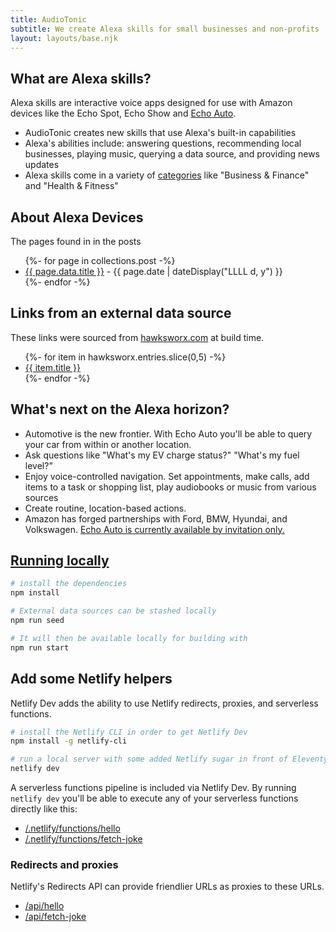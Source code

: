 ```yaml
---
title: AudioTonic
subtitle: We create Alexa skills for small businesses and non-profits
layout: layouts/base.njk
---
```



## What are Alexa skills?

Alexa skills are interactive voice apps designed for use with Amazon devices like the Echo Spot, Echo Show and <a href="https://www.amazon.com/Introducing-Echo-Auto-first-your/dp/B0753K4CWG/" target="blank">Echo Auto</a>. 

- AudioTonic creates new skills that use Alexa's built-in capabilities
- Alexa's abilities include: answering questions, recommending local businesses, playing music, querying a data source, and providing news updates 
- Alexa skills come in a variety of <a href="https://www.amazon.com/b?ie=UTF8&node=13727921011" target="blank">categories</a> like "Business & Finance" and "Health & Fitness"


## About Alexa Devices

The pages found in in the posts

<ul class="listing">
{%- for page in collections.post -%}
  <li>
    <a href="{{ page.url }}">{{ page.data.title }}</a> -
    <time datetime="{{ page.date }}">{{ page.date | dateDisplay("LLLL d, y") }}</time>
  </li>
{%- endfor -%}
</ul>

## Links from an external data source

These links were sourced from [hawksworx.com](https://www.hawksworx.com/feed.json) at build time.

<ul class="listing">
{%- for item in hawksworx.entries.slice(0,5) -%}
  <li>
    <a href="{{ item.link }}">{{ item.title }}</a>
  </li>
{%- endfor -%}
</ul>


## What's next on the Alexa horizon? 

- Automotive is the new frontier. With Echo Auto you'll be able to query your car from within or another location. 
- Ask questions like "What's my EV charge status?" "What's my fuel level?"
- Enjoy voice-controlled navigation. Set appointments, make calls, add items to a task or shopping list, play audiobooks or music from various sources
- Create routine, location-based actions.
- Amazon has forged partnerships with Ford, BMW, Hyundai, and Volkswagen. <a href="https://www.amazon.com/Introducing-Echo-Auto-first-your/dp/B0753K4CWG/" target="blank">Echo Auto is currently available by invitation only. 
  

## Running locally

```bash
# install the dependencies
npm install

# External data sources can be stashed locally
npm run seed

# It will then be available locally for building with
npm run start
```

## Add some Netlify helpers
Netlify Dev adds the ability to use Netlify redirects, proxies, and serverless functions.

```bash
# install the Netlify CLI in order to get Netlify Dev
npm install -g netlify-cli

# run a local server with some added Netlify sugar in front of Eleventy
netlify dev
```

A serverless functions pipeline is included via Netlify Dev. By running `netlify dev` you'll be able to execute any of your serverless functions directly like this:

- [/.netlify/functions/hello](/.netlify/functions/hello)
- [/.netlify/functions/fetch-joke](/.netlify/functions/fetch-joke)

### Redirects and proxies

Netlify's Redirects API can provide friendlier URLs as proxies to these URLs.

- [/api/hello](/api/hello)
- [/api/fetch-joke](/api/fetch-joke)




